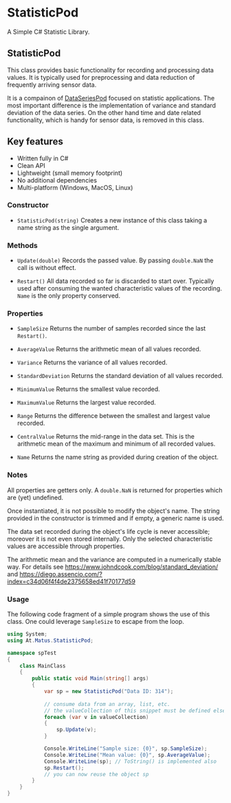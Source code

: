 StatisticPod
=============

A Simple C# Statistic Library.

## StatisticPod
This class provides basic functionality for recording and processing data values. It is typically used for preprocessing and data reduction of frequently arriving sensor data. 

It is a compainon of [DataSeriesPod](https://github.com/matusm/DataSeriesPod) focused on statistic applications. The most important difference is the implementation of variance and standard deviation of the data series. On the other hand time and date related functionality, which is handy for sensor data, is removed in this class.

## Key features

* Written fully in C#
* Clean API
* Lightweight (small memory footprint)
* No additional dependencies
* Multi-platform (Windows, MacOS, Linux) 

### Constructor

* `StatisticPod(string)`
  Creates a new instance of this class taking a name string as the single argument.

### Methods

* `Update(double)`
  Records the passed value. By passing `double.NaN` the call is without effect. 
  
* `Restart()`
  All data recorded so far is discarded to start over. Typically used after consuming the wanted characteristic values of the recording. `Name` is the only property conserved.

### Properties

* `SampleSize`
  Returns the number of samples recorded since the last `Restart()`.

* `AverageValue`
  Returns the arithmetic mean of all values recorded.

* `Variance`
  Returns the variance of all values recorded.

* `StandardDeviation`
  Returns the standard deviation of all values recorded.

* `MinimumValue`
  Returns the smallest value recorded.

* `MaximumValue`
  Returns the largest value recorded.

* `Range`
  Returns the difference between the smallest and largest value recorded.

* `CentralValue`
  Returns the mid-range in the data set. This is the arithmetic mean of the maximum and minimum of all recorded values.

* `Name`
  Returns the name string as provided during creation of the object.

### Notes

All properties are getters only. A `double.NaN` is returned for properties which are (yet) undefined.

Once instantiated, it is not possible to modify the object's name. 
The string provided in the constructor is trimmed and if empty, a generic name is used. 

The data set recorded during the object's life cycle is never accessible; moreover it is not even stored internally. Only the selected characteristic values are accessible through properties.

The arithmetic mean and the variance are computed in a numerically stable way. For details see https://www.johndcook.com/blog/standard_deviation/ and https://diego.assencio.com/?index=c34d06f4f4de2375658ed41f70177d59

### Usage

The following code fragment of a simple program shows the use of this class.
One could leverage `SampleSize` to escape from the loop. 

```cs
using System;
using At.Matus.StatisticPod;

namespace spTest
{
    class MainClass
    {
        public static void Main(string[] args)
        {
            var sp = new StatisticPod("Data ID: 314");
            
            // consume data from an array, list, etc.
            // the valueCollection of this snippet must be defined elsewhere
            foreach (var v in valueCollection)
            {
                sp.Update(v);
            }

            Console.WriteLine("Sample size: {0}", sp.SampleSize);
            Console.WriteLine("Mean value: {0}", sp.AverageValue);
            Console.WriteLine(sp); // ToString() is implemented also
            sp.Restart();
            // you can now reuse the object sp
        }
    }
}
```


